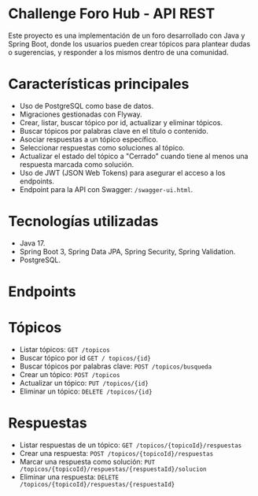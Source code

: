 # Challenge Foro Hub - API REST

Este proyecto es una implementación de un foro desarrollado con Java y Spring Boot, donde los usuarios pueden crear tópicos para plantear dudas o sugerencias, y responder a los mismos dentro de una comunidad.

# Características principales
   - Uso de PostgreSQL como base de datos.
   - Migraciones gestionadas con Flyway.
   - Crear, listar, buscar tópico por id, actualizar y eliminar tópicos.
   - Buscar tópicos por palabras clave en el título o contenido.
   - Asociar respuestas a un tópico específico.
   - Seleccionar respuestas como soluciones al tópico.
   - Actualizar el estado del tópico a "Cerrado" cuando tiene al menos una respuesta marcada como solución.
   - Uso de JWT (JSON Web Tokens) para asegurar el acceso a los endpoints.
   - Endpoint para la API con Swagger: `/swagger-ui.html`.
   
# Tecnologías utilizadas

- Java 17.
- Spring Boot 3, Spring Data JPA, Spring Security, Spring Validation.
- PostgreSQL.
  
# Endpoints

# Tópicos
- Listar tópicos: `GET /topicos`
- Buscar tópico por id `GET / topicos/{id}`
- Buscar tópicos por palabras clave: `POST /topicos/busqueda`
- Crear un tópico: `POST /topicos`
- Actualizar un tópico: `PUT /topicos/{id}`
- Eliminar un tópico: `DELETE /topicos/{id}`

# Respuestas
- Listar respuestas de un tópico: `GET /topicos/{topicoId}/respuestas`
- Crear una respuesta: `POST /topicos/{topicoId}/respuestas`
- Marcar una respuesta como solución: `PUT /topicos/{topicoId}/respuestas/{respuestaId}/solucion`
- Eliminar una respuesta: `DELETE /topicos/{topicoId}/respuestas/{respuestaId}`


